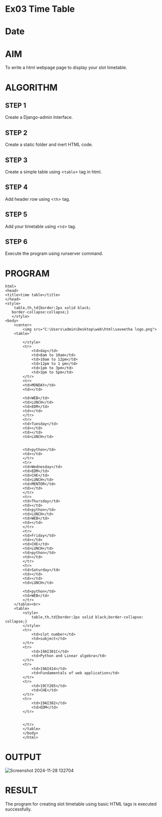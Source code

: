 # Ex03 Time Table
# Date
# AIM
To write a html webpage page to display your slot timetable.

# ALGORITHM
## STEP 1
Create a Django-admin Interface.

## STEP 2
Create a static folder and inert HTML code.

## STEP 3
Create a simple table using <`table`> tag in html.

## STEP 4
Add header row using <`th`> tag.

## STEP 5
Add your timetable using <`td`> tag.

## STEP 6
Execute the program using runserver command.

# PROGRAM
```
html>
<head>
<title>time table</title>
</head>
<style>
    table,th,td{border:2px solid black;
   border-collapse:collapse;}
   </style>
<body>
    <center>
        <img src="C:\Users\admin\Desktop\web\html\saveetha logo.png">
    <table>'
        
        </style>
        <tr>
            <td>day</td>
            <td>8am to 10am</td>
            <td>10am to 12pm</td>
            <td>12pm to 1 pm</td>
            <td>1pm to 3pm</td>
            <td>3pm to 5pm</td>
        </tr>
        <tr>
        <td>MONDAY</td>
        <td></td>

        <td>WEB</td>
        <td>LUNCH</td>
        <td>EDM</td>
        <td></td>
        </tr>
        <tr>
        <td>Tuesday</td>
        <td></td>
        <td></td>
        <td>LUNCH</td>
        
    
        <td>python</td>
        <td></td>
        </tr>
        <tr>
        <td>Wednesday</td>
        <td>EDM</td>
        <td>CHE</td>
        <td>LUNCH</td>
        <td>MENTOR</td>
        <td></td>
        </tr>
        <tr>
        <td>Thursday</td>
        <td></td>
        <td>python</td>
        <td>LUNCH</td>
        <td>WEB</td>
        <td></td>
        </tr>
        <tr>
        <td>Friday</td>
        <td></td>
        <td>CHE</td>
        <td>LUNCH</td>
        <td>python</td>
        <td></td>
        </tr>
        <tr>
        <td>Saturday</td>
        <td></td>
        <td></td>
        <td>LUNCH</td>
        
        <td>python</td>
        <td>WEB</td>
        </tr>
    </table><br>
    <table>
        <style>
            table,th,td{border:2px solid black;border-collapse: collapse;}
        </style>
        <tr>
            <td>slot number</td>
            <td>subject</td>
        </tr>
        <tr>
            <td>19AI301C</td>
            <td>Python and Linear algebra</td>
        </tr>
        <tr>
            <td>19AI414</td>
            <td>Fundamentals of web application</td>
        </tr>
        <tr>
            <td>19CY205</td>
            <td>CHE</td>
        </tr>
        <tr>
            <td>19AI302</td>
            <td>EDM</td>
        </tr>
    

        </tr>
        </table>
        </body>
        </html>
```
# OUTPUT
![Screenshot 2024-11-28 132704](https://github.com/user-attachments/assets/cdc7bf68-b95c-4ecd-9b57-21f8e9ee4929)

# RESULT
The program for creating slot timetable using basic HTML tags is executed successfully.
